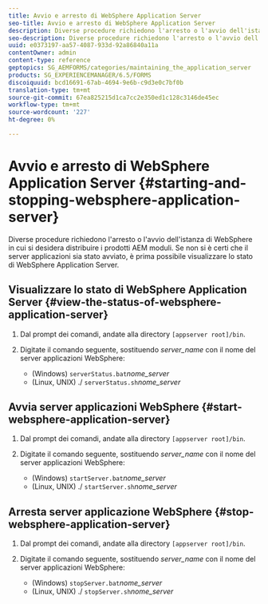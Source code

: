 ```yaml
---
title: Avvio e arresto di WebSphere Application Server
seo-title: Avvio e arresto di WebSphere Application Server
description: Diverse procedure richiedono l'arresto o l'avvio dell'istanza di WebSphere in cui si desidera distribuire i prodotti AEM moduli. Questo documento descrive come avviare e arrestare WebSphere Application Server.
seo-description: Diverse procedure richiedono l'arresto o l'avvio dell'istanza di WebSphere in cui si desidera distribuire i prodotti AEM moduli. Questo documento descrive come avviare e arrestare WebSphere Application Server.
uuid: e0373197-aa57-4087-933d-92a86840a11a
contentOwner: admin
content-type: reference
geptopics: SG_AEMFORMS/categories/maintaining_the_application_server
products: SG_EXPERIENCEMANAGER/6.5/FORMS
discoiquuid: bcd16691-67ab-4694-9e6b-c9d3e0c7bf0b
translation-type: tm+mt
source-git-commit: 67ea825215d1ca7cc2e350ed1c128c3146de45ec
workflow-type: tm+mt
source-wordcount: '227'
ht-degree: 0%

---
```



# Avvio e arresto di WebSphere Application Server {#starting-and-stopping-websphere-application-server}

Diverse procedure richiedono l&#39;arresto o l&#39;avvio dell&#39;istanza di WebSphere in cui si desidera distribuire i prodotti AEM moduli. Se non si è certi che il server applicazioni sia stato avviato, è prima possibile visualizzare lo stato di WebSphere Application Server.

## Visualizzare lo stato di WebSphere Application Server {#view-the-status-of-websphere-application-server}

1. Dal prompt dei comandi, andate alla directory `[appserver root]/bin`.
1. Digitate il comando seguente, sostituendo *server_name* con il nome del server applicazioni WebSphere:

   * (Windows) `serverStatus.bat`*nome_server*
   * (Linux, UNIX) ./ `serverStatus.sh`*nome_server*

## Avvia server applicazioni WebSphere {#start-websphere-application-server}

1. Dal prompt dei comandi, andate alla directory `[appserver root]/bin`.
1. Digitate il comando seguente, sostituendo *server_name* con il nome del server applicazioni WebSphere:

   * (Windows) `startServer.bat`*nome_server*
   * (Linux, UNIX) ./ `startServer.sh`*nome_server*

## Arresta server applicazione WebSphere {#stop-websphere-application-server}

1. Dal prompt dei comandi, andate alla directory `[appserver root]/bin`.
1. Digitate il comando seguente, sostituendo *server_name* con il nome del server applicazioni WebSphere:

   * (Windows) `stopServer.bat`*nome_server*
   * (Linux, UNIX) ./ `stopServer.sh`*nome_server*

